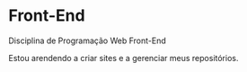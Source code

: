 # Front-End
 Disciplina de Programação Web Front-End

 Estou arendendo a criar sites e a gerenciar meus repositórios.
